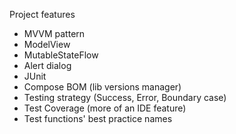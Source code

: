 Project features

- MVVM pattern
- ModelView
- MutableStateFlow
- Alert dialog
- JUnit
- Compose BOM (lib versions manager)
- Testing strategy (Success, Error, Boundary case)
- Test Coverage (more of an IDE feature)
- Test functions' best practice names